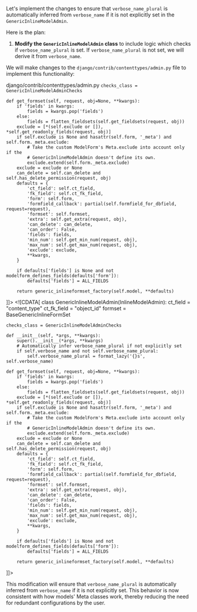 Let's implement the changes to ensure that `verbose_name_plural` is automatically inferred from `verbose_name` if it is not explicitly set in the `GenericInlineModelAdmin`.

Here is the plan:

1. **Modify the `GenericInlineModelAdmin` class** to include logic which checks if `verbose_name_plural` is set. If `verbose_name_plural` is not set, we will derive it from `verbose_name`.

We will make changes to the `django/contrib/contenttypes/admin.py` file to implement this functionality:

<change>
<file change-number-for-this-file="1">django/contrib/contenttypes/admin.py</file>
<original line-count="35" no-ellipsis="true"><![CDATA[
class GenericInlineModelAdmin(InlineModelAdmin):
    ct_field = "content_type"
    ct_fk_field = "object_id"
    formset = BaseGenericInlineFormSet

    checks_class = GenericInlineModelAdminChecks

    def get_formset(self, request, obj=None, **kwargs):
        if 'fields' in kwargs:
            fields = kwargs.pop('fields')
        else:
            fields = flatten_fieldsets(self.get_fieldsets(request, obj))
        exclude = [*(self.exclude or []), *self.get_readonly_fields(request, obj)]
        if self.exclude is None and hasattr(self.form, '_meta') and self.form._meta.exclude:
            # Take the custom ModelForm's Meta.exclude into account only if the
            # GenericInlineModelAdmin doesn't define its own.
            exclude.extend(self.form._meta.exclude)
        exclude = exclude or None
        can_delete = self.can_delete and self.has_delete_permission(request, obj)
        defaults = {
            'ct_field': self.ct_field,
            'fk_field': self.ct_fk_field,
            'form': self.form,
            'formfield_callback': partial(self.formfield_for_dbfield, request=request),
            'formset': self.formset,
            'extra': self.get_extra(request, obj),
            'can_delete': can_delete,
            'can_order': False,
            'fields': fields,
            'min_num': self.get_min_num(request, obj),
            'max_num': self.get_max_num(request, obj),
            'exclude': exclude,
            **kwargs,
        }

        if defaults['fields'] is None and not modelform_defines_fields(defaults['form']):
            defaults['fields'] = ALL_FIELDS

        return generic_inlineformset_factory(self.model, **defaults)
]]></original>
<modified no-ellipsis="true"><![CDATA[
class GenericInlineModelAdmin(InlineModelAdmin):
    ct_field = "content_type"
    ct_fk_field = "object_id"
    formset = BaseGenericInlineFormSet

    checks_class = GenericInlineModelAdminChecks

    def __init__(self, *args, **kwargs):
        super().__init__(*args, **kwargs)
        # Automatically infer verbose_name_plural if not explicitly set
        if self.verbose_name and not self.verbose_name_plural:
            self.verbose_name_plural = format_lazy('{}s', self.verbose_name)

    def get_formset(self, request, obj=None, **kwargs):
        if 'fields' in kwargs:
            fields = kwargs.pop('fields')
        else:
            fields = flatten_fieldsets(self.get_fieldsets(request, obj))
        exclude = [*(self.exclude or []), *self.get_readonly_fields(request, obj)]
        if self.exclude is None and hasattr(self.form, '_meta') and self.form._meta.exclude:
            # Take the custom ModelForm's Meta.exclude into account only if the
            # GenericInlineModelAdmin doesn't define its own.
            exclude.extend(self.form._meta.exclude)
        exclude = exclude or None
        can_delete = self.can_delete and self.has_delete_permission(request, obj)
        defaults = {
            'ct_field': self.ct_field,
            'fk_field': self.ct_fk_field,
            'form': self.form,
            'formfield_callback': partial(self.formfield_for_dbfield, request=request),
            'formset': self.formset,
            'extra': self.get_extra(request, obj),
            'can_delete': can_delete,
            'can_order': False,
            'fields': fields,
            'min_num': self.get_min_num(request, obj),
            'max_num': self.get_max_num(request, obj),
            'exclude': exclude,
            **kwargs,
        }

        if defaults['fields'] is None and not modelform_defines_fields(defaults['form']):
            defaults['fields'] = ALL_FIELDS

        return generic_inlineformset_factory(self.model, **defaults)
]]></modified>
</change>

This modification will ensure that `verbose_name_plural` is automatically inferred from `verbose_name` if it is not explicitly set. This behavior is now consistent with how models' Meta classes work, thereby reducing the need for redundant configurations by the user.